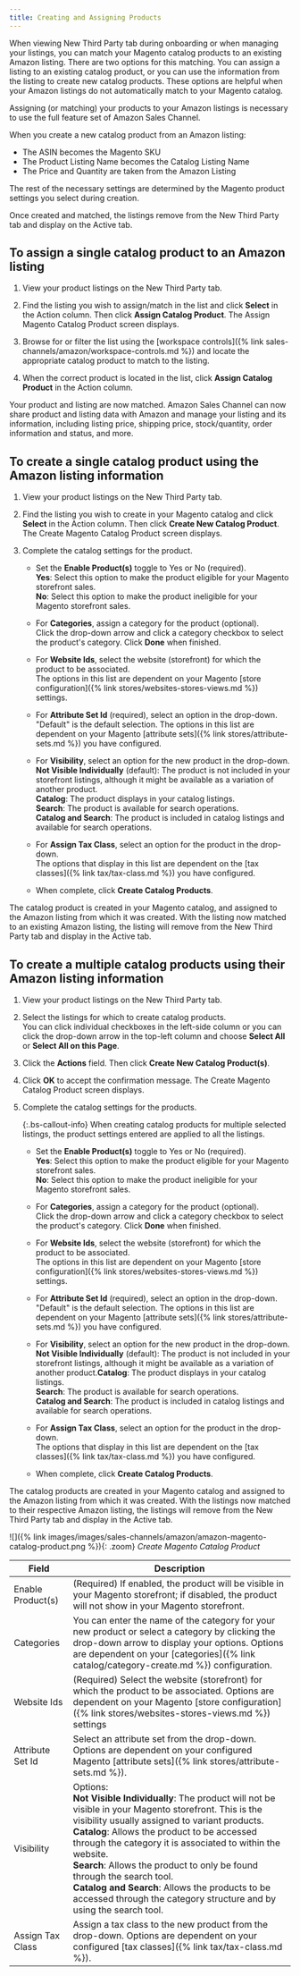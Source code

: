 ```yaml
---
title: Creating and Assigning Products
---
```



When viewing New Third Party tab during onboarding or when managing your listings, you can match your Magento catalog products to an existing Amazon listing. There are two options for this matching. You can assign a listing to an existing catalog product, or you can use the information from the listing to create new catalog products. These options are helpful when your Amazon listings do not automatically match to your Magento catalog.

Assigning (or matching) your products to your Amazon listings is necessary to use the full feature set of Amazon Sales Channel.

When you create a new catalog product from an Amazon listing:

- The ASIN becomes the Magento SKU
- The Product Listing Name becomes the Catalog Listing Name
- The Price and Quantity are taken from the Amazon Listing

The rest of the necessary settings are determined by the Magento product settings you select during creation.

Once created and matched, the listings remove from the New Third Party tab and display on the Active tab.

## To assign a single catalog product to an Amazon listing

1. View your product listings on the New Third Party tab.

1. Find the listing you wish to assign/match in the list and click **Select** in the Action column. Then click **Assign Catalog Product**. The Assign Magento Catalog Product screen displays.

1. Browse for or filter the list using the [workspace controls]({% link sales-channels/amazon/workspace-controls.md %}) and locate the appropriate catalog product to match to the listing.

1. When the correct product is located in the list, click **Assign Catalog Product** in the Action column.

Your product and listing are now matched. Amazon Sales Channel can now share product and listing data with Amazon and manage your listing and its information, including listing price, shipping price, stock/quantity, order information and status, and more.

## To create a single catalog product using the Amazon listing information

1. View your product listings on the New Third Party tab.

1. Find the listing you wish to create in your Magento catalog and click **Select** in the Action column. Then click **Create New Catalog Product**. The Create Magento Catalog Product screen displays.

1. Complete the catalog settings for the product.

   - Set the **Enable Product(s)** toggle to Yes or No (required).
<br />**Yes**: Select this option to make the product eligible for your Magento storefront sales.<br />**No**: Select this option to make the product ineligible for your Magento storefront sales.

   - For **Categories**, assign a category for the product (optional).
<br />Click the drop-down arrow and click a category checkbox to select the product's category. Click **Done** when finished.

   - For **Website Ids**, select the website (storefront) for which the product to be associated.
<br />The options in this list are dependent on your Magento [store configuration]({% link stores/websites-stores-views.md %}) settings.

   - For **Attribute Set Id** (required), select an option in the drop-down.
<br />"Default" is the default selection. The options in this list are dependent on your Magento [attribute sets]({% link stores/attribute-sets.md %}) you have configured.

   - For **Visibility**, select an option for the new product in the drop-down.
<br />**Not Visible Individually** (default): The product is not included in your storefront listings, although it might be available as a variation of another product.<br />**Catalog**: The product displays in your catalog listings.<br />**Search**: The product is available for search operations.<br />**Catalog and Search**: The product is included in catalog listings and available for search operations.

   - For **Assign Tax Class**, select an option for the product in the drop-down.
<br />The options that display in this list are dependent on the [tax classes]({% link tax/tax-class.md %}) you have configured.

   -  When complete, click **Create Catalog Products**.

The catalog product is created in your Magento catalog, and assigned to the Amazon listing from which it was created. With the listing now matched to an existing Amazon listing, the listing will remove from the New Third Party tab and display in the Active tab.

## To create a multiple catalog products using their Amazon listing information

1. View your product listings on the New Third Party tab.

1. Select the listings for which to create catalog products.
<br />You can click individual checkboxes in the left-side column or you can click the drop-down arrow in the top-left column and choose **Select All** or **Select All on this Page**.

1. Click the **Actions** field. Then click **Create New Catalog Product(s)**.

1. Click **OK** to accept the confirmation message. The Create Magento Catalog Product screen displays.

1. Complete the catalog settings for the products.

   {:.bs-callout-info}
   When creating catalog products for multiple selected listings, the product settings entered are applied to all the listings.

   - Set the **Enable Product(s)** toggle to Yes or No (required).
<br />**Yes**: Select this option to make the product eligible for your Magento storefront sales.<br />**No**: Select this option to make the product ineligible for your Magento storefront sales.

   - For **Categories**, assign a category for the product (optional).
<br />Click the drop-down arrow and click a category checkbox to select the product's category. Click **Done** when finished.

   - For **Website Ids**, select the website (storefront) for which the product to be associated.
<br />The options in this list are dependent on your Magento [store configuration]({% link stores/websites-stores-views.md %}) settings.

   - For **Attribute Set Id** (required), select an option in the drop-down.
<br />"Default" is the default selection. The options in this list are dependent on your Magento [attribute sets]({% link stores/attribute-sets.md %}) you have configured.

   - For **Visibility**, select an option for the new product in the drop-down.
<br />**Not Visible Individually** (default): The product is not included in your storefront listings, although it might be available as a variation of another product.**Catalog**: The product displays in your catalog listings.<br />**Search**: The product is available for search operations.<br />**Catalog and Search**: The product is included in catalog listings and available for search operations.

   - For **Assign Tax Class**, select an option for the product in the drop-down.
<br />The options that display in this list are dependent on the [tax classes]({% link tax/tax-class.md %}) you have configured.

   - When complete, click **Create Catalog Products**.

The catalog products are created in your Magento catalog and assigned to the Amazon listing from which it was created. With the listings now matched to their respective Amazon listing, the listings will remove from the New Third Party tab and display in the Active tab.

![]({% link images/images/sales-channels/amazon/amazon-magento-catalog-product.png %}){: .zoom}
_Create Magento Catalog Product_

|Field|Description|
|--- |--- |
|Enable Product(s)|(Required) If enabled, the product will be visible in your Magento storefront; if disabled, the product will not show in your Magento storefront.|
|Categories|You can enter the name of the category for your new product or select a category by clicking the drop-down arrow to display your options. Options are dependent on your [categories]({% link catalog/category-create.md %}) configuration.|
|Website Ids|(Required) Select the website (storefront) for which the product to be associated. Options are dependent on your Magento [store configuration]({% link stores/websites-stores-views.md %}) settings|
|Attribute Set Id|Select an attribute set from the drop-down. Options are dependent on your configured Magento [attribute sets]({% link stores/attribute-sets.md %}).|
|Visibility|Options:<br/>**Not Visible Individually**: The product will not be visible in your Magento storefront. This is the visibility usually assigned to variant products.<br/>**Catalog**: Allows the product to be accessed through the category it is associated to within the website.<br/>**Search**: Allows the product to only be found through the search tool.<br/>**Catalog and Search**: Allows the products to be accessed through the category structure and by using the search tool.|
|Assign Tax Class|Assign a tax class to the new product from the drop-down. Options are dependent on your configured [tax classes]({% link tax/tax-class.md %}).|
